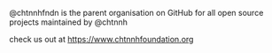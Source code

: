 @chtnnhfndn is the parent organisation on GitHub for all open source projects maintained by @chtnnh

check us out at https://www.chtnnhfoundation.org
